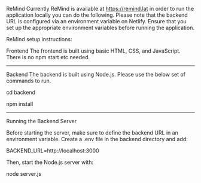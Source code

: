 ReMind
Currently ReMind is available at https://remind.lat in order to run the application locally you can do the following.
Please note that the backend URL is configured via an environment variable on Netlify. Ensure that you set up the appropriate environment variables before running the application.


ReMind setup instructions:

Frontend
The frontend is built using basic HTML, CSS, and JavaScript.
There is no npm start etc needed.

-------

Backend
The backend is built using Node.js.
Please use the below set of commands to run.

cd backend

npm install

------


Running the Backend Server

Before starting the server, make sure to define the backend URL in an environment variable. Create a .env file in the backend directory and add:

BACKEND_URL=http://localhost:3000

Then, start the Node.js server with:

node server.js
